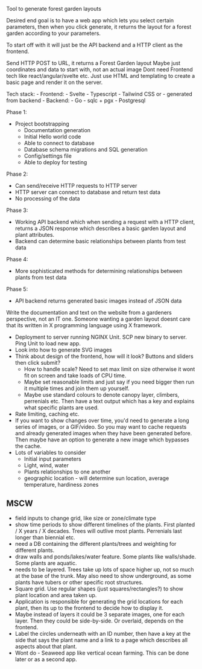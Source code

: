 Tool to generate forest garden layouts

Desired end goal is to have a web app which lets you select certain parameters, then when you click generate, it returns the layout for a forest garden according to your parameters.

To start off with it will just be the API backend and a HTTP client as the frontend.


Send HTTP POST to URL, it returns a Forest Garden layout
Maybe just coordinates and data to start with, not an actual image
Dont need Frontend tech like react/angular/svelte etc. Just use HTML and templating to create a basic page and render it on the server.

Tech stack: 
    - Frontend: 
        - Svelte
        - Typescript
        - Tailwind CSS 
        or
        - generated from backend
    - Backend:
        - Go
        - sqlc + pgx
        - Postgresql

Phase 1:
- Project bootstrapping
    - Documentation generation
    - Initial Hello world code
    - Able to connect to database
    - Database schema migrations and SQL generation
    - Config/settings file
    - Able to deploy for testing

Phase 2:
- Can send/receive HTTP requests to HTTP server
- HTTP server can connect to database and return test data
- No processing of the data

Phase 3:
- Working API backend which when sending a request with a HTTP client, returns a JSON response which describes a basic garden layout and plant attributes.
- Backend can determine basic relationships between plants from test data

Phase 4:
- More sophisticated methods for determining relationships between plants from test data

Phase 5:
- API backend returns generated basic images instead of JSON data

Write the documentation and text on the website from a gardeners perspective, not an IT one. Someone wanting a garden layout doesnt care that its written in X programming language using X framework.

- Deployment to server running NGINX Unit. SCP new binary to server. Ping Unit to load new app.
- Look into how to generate SVG images
- Think about design of the frontend, how will it look? Buttons and sliders then click submit?
    - How to handle scale? Need to set max limit on size otherwise it wont fit on screen and take loads of CPU time.
    - Maybe set reasonable limits and just say if you need bigger then run it multiple times and join them up yourself.
    - Maybe use standard colours to denote canopy layer, climbers, perrenials etc. Then have a text output which has a key and explains what specific plants are used.
- Rate limiting, caching etc.
- If you want to show changes over time, you'd need to generate a long series of images, or a GIF/video. So you may want to cache requests and already generated images when they have been generated before. Then maybe have an option to generate a new image which bypasses the cache.
- Lots of variables to consider
    - Initial input parameters
    - Light, wind, water
    - Plants relationships to one another
    - geographic location - will determine sun location, average temperature, hardiness zones

## MSCW

- field inputs to change grid, like size or zone/climate type
- show time periods to show different timelines of the plants. First planted / X years / X decades. Trees will outlive most plants. Perrenials last longer than biennial etc.
- need a DB containing the different plants/trees and weighting for different plants.
- draw walls and ponds/lakes/water feature. Some plants like walls/shade. Some plants are aquatic.
- needs to be layered. Trees take up lots of space higher up, not so much at the base of the trunk. May also need to show underground, as some plants have tubers or other specific root structures.
- Square grid. Use regular shapes (just squares/rectangles?) to show plant location and area taken up.
- Application is responsible for generating the grid locations for each plant, then its up to the frontend to decide how to display it.
- Maybe instead of layers it could be 3 separate images, one for each layer. Then they could be side-by-side. Or overlaid, depends on the frontend.
- Label the circles underneath with an ID number, then have a key at the side that says the plant name and a link to a page which describes all aspects about that plant.
- Wont do - Seaweed app like vertical ocean farming. This can be done later or as a second app.

